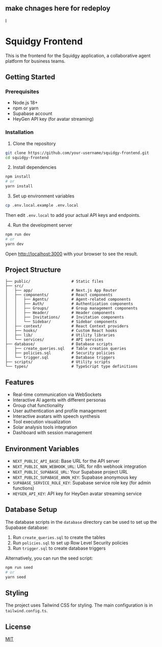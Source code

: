 ## make chnages here for redeploy
I
# Squidgy Frontend
 
This is the frontend for the Squidgy application, a collaborative agent platform for business teams.

## Getting Started

### Prerequisites

- Node.js 18+ 
- npm or yarn
- Supabase account
- HeyGen API key (for avatar streaming)

### Installation

1. Clone the repository
```bash
git clone https://github.com/your-username/squidgy-frontend.git
cd squidgy-frontend
```

2. Install dependencies
```bash
npm install
# or
yarn install
```

3. Set up environment variables
```bash
cp .env.local.example .env.local
```
Then edit `.env.local` to add your actual API keys and endpoints.

4. Run the development server
```bash
npm run dev
# or
yarn dev
```

Open [http://localhost:3000](http://localhost:3000) with your browser to see the result.

## Project Structure

```
├── public/                  # Static files
├── src/
│   ├── app/                 # Next.js App Router
│   ├── components/          # React components
│   │   ├── Agents/          # Agent-related components
│   │   ├── Auth/            # Authentication components
│   │   ├── Groups/          # Group management components
│   │   ├── Header/          # Header components
│   │   ├── Invitations/     # Invitation components
│   │   └── Sidebar/         # Sidebar components
│   ├── context/             # React Context providers
│   ├── hooks/               # Custom React hooks
│   ├── lib/                 # Utility libraries
│   └── services/            # API services
├── database/                # Database scripts
│   ├── create_queries.sql   # Table creation queries
│   ├── policies.sql         # Security policies
│   └── trigger.sql          # Database triggers
├── scripts/                 # Utility scripts
└── types/                   # TypeScript type definitions
```

## Features

- Real-time communication via WebSockets
- Interactive AI agents with different personas
- Group chat functionality
- User authentication and profile management
- Interactive avatars with speech synthesis
- Tool execution visualization
- Solar analysis tools integration
- Dashboard with session management

## Environment Variables

- `NEXT_PUBLIC_API_BASE`: Base URL for the API server
- `NEXT_PUBLIC_N8N_WEBHOOK_URL`: URL for n8n webhook integration
- `NEXT_PUBLIC_SUPABASE_URL`: Your Supabase project URL
- `NEXT_PUBLIC_SUPABASE_ANON_KEY`: Supabase anonymous key
- `SUPABASE_SERVICE_ROLE_KEY`: Supabase service role key (for admin functions)
- `HEYGEN_API_KEY`: API key for HeyGen avatar streaming service

## Database Setup

The database scripts in the `database` directory can be used to set up the Supabase database:

1. Run `create_queries.sql` to create the tables
2. Run `policies.sql` to set up Row Level Security policies
3. Run `trigger.sql` to create database triggers

Alternatively, you can run the seed script:

```bash
npm run seed
# or
yarn seed
```

## Styling

The project uses Tailwind CSS for styling. The main configuration is in `tailwind.config.ts`.

## License

[MIT](https://choosealicense.com/licenses/mit/)
